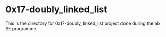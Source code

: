 # 0x17-doubly_linked_list

This is the directory for 0x17-doubly_linked_list project done during the alx SE programme
